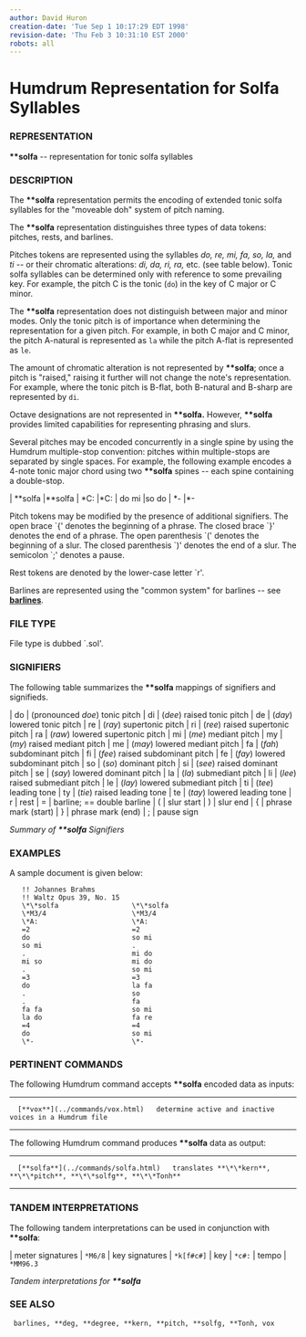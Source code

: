 ```yaml
---
author: David Huron
creation-date: 'Tue Sep 1 10:17:29 EDT 1998'
revision-date: 'Thu Feb 3 10:31:10 EST 2000'
robots: all
---
```



Humdrum Representation for Solfa Syllables
==========================================

### REPRESENTATION

 **\*\*solfa** \-- representation for tonic solfa syllables

### DESCRIPTION

 The **\*\*solfa** representation permits the encoding of extended
 tonic solfa syllables for the \"moveable doh\" system of pitch naming.

 The **\*\*solfa** representation distinguishes three types of data
 tokens: pitches, rests, and barlines.

 Pitches tokens are represented using the syllables *do, re, mi, fa,
 so, la,* and *ti* \-- or their chromatic alterations: *di, da, ri,
 ra,* etc. (see table below). Tonic solfa syllables can be determined
 only with reference to some prevailing key. For example, the pitch C
 is the tonic (`do`) in the key of C major or C minor.

 The **\*\*solfa** representation does not distinguish between major
 and minor modes. Only the tonic pitch is of importance when
 determining the representation for a given pitch. For example, in both
 C major and C minor, the pitch A-natural is represented as `la` while
 the pitch A-flat is represented as `le`.

 The amount of chromatic alteration is not represented by
 **\*\*solfa**; once a pitch is \"raised,\" raising it further will not
 change the note\'s representation. For example, where the tonic pitch
 is B-flat, both B-natural and B-sharp are represented by `di`.

 Octave designations are not represented in **\*\*solfa.** However,
 **\*\*solfa** provides limited capabilities for representing phrasing
 and slurs.

 Several pitches may be encoded concurrently in a single spine by using
 the Humdrum multiple-stop convention: pitches within multiple-stops
 are separated by single spaces. For example, the following example
 encodes a 4-note tonic major chord using two **\*\*solfa** spines \--
 each spine containing a double-stop.

  | \*\*solfa   |\*\*solfa
  | \*C:        |\*C:
  | do mi       |so do
  | \*-         |\*-

 Pitch tokens may be modified by the presence of additional signifiers.
 The open brace \`{\' denotes the beginning of a phrase. The closed
 brace \`}\' denotes the end of a phrase. The open parenthesis \`(\'
 denotes the beginning of a slur. The closed parenthesis \`)\' denotes
 the end of a slur. The semicolon \`;\' denotes a pause.

 Rest tokens are denoted by the lower-case letter \`r\'.

 Barlines are represented using the \"common system\" for barlines \--
 see [**barlines**](barlines.rep.html).

### FILE TYPE

 File type is dubbed \`.sol\'.

### SIGNIFIERS

 The following table summarizes the **\*\*solfa** mappings of
 signifiers and signifieds.

  | do  | (pronounced *doe*) tonic pitch
  | di  | (*dee*) raised tonic pitch
  | de  | (*day*) lowered tonic pitch
  | re  | (*ray*) supertonic pitch
  | ri  | (*ree*) raised supertonic pitch
  | ra  | (*raw*) lowered supertonic pitch
  | mi  | (*me*) mediant pitch
  | my  | (*my*) raised mediant pitch
  | me  | (*may*) lowered mediant pitch
  | fa  | (*fah*) subdominant pitch
  | fi  | (*fee*) raised subdominant pitch
  | fe  | (*fay*) lowered subdominant pitch
  | so  | (*so*) dominant pitch
  | si  | (*see*) raised dominant pitch
  | se  | (*say*) lowered dominant pitch
  | la  | (*la*) submediant pitch
  | li  | (*lee*) raised submediant pitch
  | le  | (*lay*) lowered submediant pitch
  | ti  | (*tee*) leading tone
  | ty  | (*tie*) raised leading tone
  | te  | (*tay*) lowered leading tone
  | r   | rest
  | =   | barline; == double barline
  | (   | slur start
  | )   | slur end
  | {   | phrase mark (start)
  | }   | phrase mark (end)
  | ;   | pause sign

 *Summary of **\*\*solfa** Signifiers*

### EXAMPLES

 A sample document is given below:

```
   !! Johannes Brahms         
   !! Waltz Opus 39, No. 15   
   \*\*solfa                  \*\*solfa
   \*M3/4                     \*M3/4
   \*A:                       \*A:
   =2                         =2
   do                         so mi
   so mi                      .
   .                          mi do
   mi so                      mi do
   .                          so mi
   =3                         =3
   do                         la fa
   .                          so
   .                          fa
   fa fa                      so mi
   la do                      fa re
   =4                         =4
   do                         so mi
   \*-                        \*-
```

### PERTINENT COMMANDS

 The following Humdrum command accepts **\*\*solfa** encoded data as
 inputs:

   -- --------------------------------- --------------------------------------------------------
      [**vox**](../commands/vox.html)   determine active and inactive voices in a Humdrum file
                                        
   -- --------------------------------- --------------------------------------------------------

 The following Humdrum command produces **\*\*solfa** data as output:

   -- ------------------------------------- ---------------------------------------------------------------------
      [**solfa**](../commands/solfa.html)   translates **\*\*kern**, **\*\*pitch**, **\*\*solfg**, **\*\*Tonh**
   -- ------------------------------------- ---------------------------------------------------------------------

### TANDEM INTERPRETATIONS

 The following tandem interpretations can be used in conjunction with
 **\*\*solfa**:

  | meter signatures |  `*M6/8`
  | key signatures   |  `*k[f#c#]`
  | key              |  `*c#:`
  | tempo            |  `*MM96.3`

 *Tandem interpretations for **\*\*solfa***

### SEE ALSO

 ` barlines, **deg, **degree, **kern, **pitch, **solfg, **Tonh, vox`


